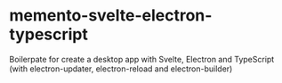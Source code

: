 # memento-svelte-electron-typescript
Boilerpate for create a desktop app with Svelte, Electron and TypeScript (with electron-updater, electron-reload and electron-builder)
